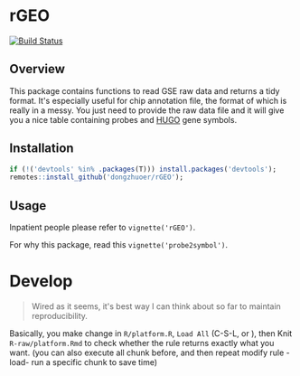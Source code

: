 # rGEO
[![Build Status](https://travis-ci.com/dongzhuoer/rGEO.svg?branch=master)](https://travis-ci.com/dongzhuoer/rGEO)


## Overview

This package contains functions to read GSE raw data and returns a tidy format. It's especially useful for chip annotation file, the format of which is really in a messy. You just need to provide the raw data file and it will give you a nice table containing probes and [HUGO](https://www.genenames.org/) gene symbols.


## Installation

```r
if (!('devtools' %in% .packages(T))) install.packages('devtools');
remotes::install_github('dongzhuoer/rGEO');
```



## Usage

Inpatient people please refer to `vignette('rGEO')`.

For why this package, read this `vignette('probe2symbol')`.



# Develop

> Wired as it seems, it's best way I can think about so far to maintain reproducibility. 

Basically, you make change in `R/platform.R`,  `Load All` (C-S-L, or ), then Knit `R-raw/platform.Rmd` to check whether the rule returns exactly what you want. (you can also execute all chunk before, and then repeat modify rule - load- run a specific chunk to save time)



